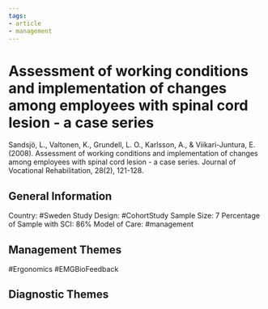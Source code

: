 ```yaml
---
tags:
- article
- management
---
```


# Assessment of working conditions and implementation of changes among employees with spinal cord lesion - a case series
Sandsjö, L., Valtonen, K., Grundell, L. O., Karlsson, A., & Viikari-Juntura, E. (2008). Assessment of working conditions and implementation of changes among employees with spinal cord lesion - a case series. Journal of Vocational Rehabilitation, 28(2), 121-128. 

## General Information
Country: #Sweden 
Study Design: #CohortStudy 
Sample Size: 7
Percentage of Sample with SCI: 86%
Model of Care: #management 

## Management Themes
#Ergonomics #EMGBioFeedback

## Diagnostic Themes
